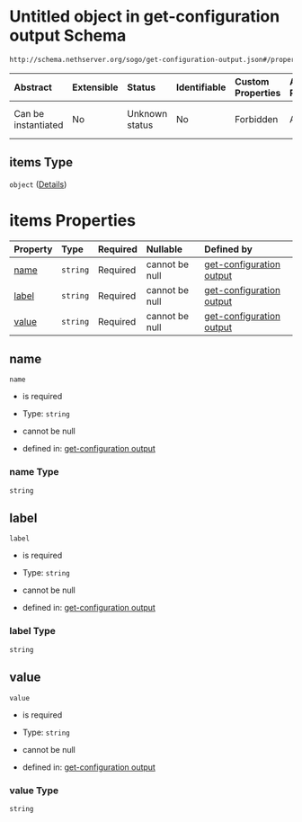 # Untitled object in get-configuration output Schema

```txt
http://schema.nethserver.org/sogo/get-configuration-output.json#/properties/mail_server_URL/items
```



| Abstract            | Extensible | Status         | Identifiable | Custom Properties | Additional Properties | Access Restrictions | Defined In                                                                                   |
| :------------------ | :--------- | :------------- | :----------- | :---------------- | :-------------------- | :------------------ | :------------------------------------------------------------------------------------------- |
| Can be instantiated | No         | Unknown status | No           | Forbidden         | Allowed               | none                | [get-configuration-output.json\*](sogo/get-configuration-output.json "open original schema") |

## items Type

`object` ([Details](get-configuration-output-properties-mail_server_url-items.md))

# items Properties

| Property        | Type     | Required | Nullable       | Defined by                                                                                                                                                                                                                     |
| :-------------- | :------- | :------- | :------------- | :----------------------------------------------------------------------------------------------------------------------------------------------------------------------------------------------------------------------------- |
| [name](#name)   | `string` | Required | cannot be null | [get-configuration output](get-configuration-output-properties-mail_server_url-items-properties-name.md "http://schema.nethserver.org/sogo/get-configuration-output.json#/properties/mail_server_URL/items/properties/name")   |
| [label](#label) | `string` | Required | cannot be null | [get-configuration output](get-configuration-output-properties-mail_server_url-items-properties-label.md "http://schema.nethserver.org/sogo/get-configuration-output.json#/properties/mail_server_URL/items/properties/label") |
| [value](#value) | `string` | Required | cannot be null | [get-configuration output](get-configuration-output-properties-mail_server_url-items-properties-value.md "http://schema.nethserver.org/sogo/get-configuration-output.json#/properties/mail_server_URL/items/properties/value") |

## name



`name`

* is required

* Type: `string`

* cannot be null

* defined in: [get-configuration output](get-configuration-output-properties-mail_server_url-items-properties-name.md "http://schema.nethserver.org/sogo/get-configuration-output.json#/properties/mail_server_URL/items/properties/name")

### name Type

`string`

## label



`label`

* is required

* Type: `string`

* cannot be null

* defined in: [get-configuration output](get-configuration-output-properties-mail_server_url-items-properties-label.md "http://schema.nethserver.org/sogo/get-configuration-output.json#/properties/mail_server_URL/items/properties/label")

### label Type

`string`

## value



`value`

* is required

* Type: `string`

* cannot be null

* defined in: [get-configuration output](get-configuration-output-properties-mail_server_url-items-properties-value.md "http://schema.nethserver.org/sogo/get-configuration-output.json#/properties/mail_server_URL/items/properties/value")

### value Type

`string`
